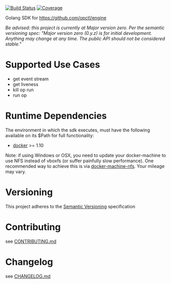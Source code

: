 [![Build Status](https://travis-ci.org/opctl/engine-sdk-golang.svg?branch=master)](https://travis-ci.org/opctl/engine-sdk-golang)
[![Coverage](https://codecov.io/gh/opctl/engine-sdk-golang/branch/master/graph/badge.svg)](https://codecov.io/gh/opctl/engine-sdk-golang)

Golang SDK for https://github.com/opctl/engine

*Be advised: this project is currently at Major version zero. Per the semantic versioning spec: 
"Major version zero (0.y.z) is for initial development. Anything may change at any time. The public API should not be considered stable."*

# Supported Use Cases
- get event stream
- get liveness
- kill op run
- run op

# Runtime Dependencies

The environment in which the sdk executes, must have the following available on its $Path for 
full functionality:

- [docker](https://github.com/docker/docker) >= 1.10

Note: if using Windows or OSX, you need to update your docker-machine to use NFS instead of vboxfs 
(or suffer painfully slow performance). One recommended way to achieve this is via 
[docker-machine-nfs](https://github.com/adlogix/docker-machine-nfs). 
Your mileage may vary.

# Versioning
This project adheres to the [Semantic Versioning](http://semver.org/) specification

# Contributing

see [CONTRIBUTING.md](CONTRIBUTING.md)

# Changelog
see [CHANGELOG.md](CHANGELOG.md)
